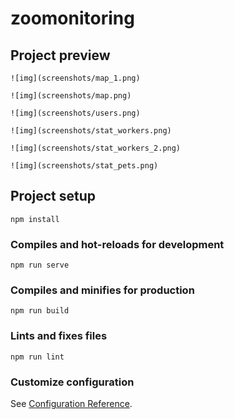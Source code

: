 # zoomonitoring

## Project preview
```
![img](screenshots/map_1.png)
```
```
![img](screenshots/map.png)
```
```
![img](screenshots/users.png)
```
```
![img](screenshots/stat_workers.png)
```
```
![img](screenshots/stat_workers_2.png)
```
```
![img](screenshots/stat_pets.png)
```


## Project setup
```
npm install
```

### Compiles and hot-reloads for development
```
npm run serve
```

### Compiles and minifies for production
```
npm run build
```

### Lints and fixes files
```
npm run lint
```

### Customize configuration
See [Configuration Reference](https://cli.vuejs.org/config/).
